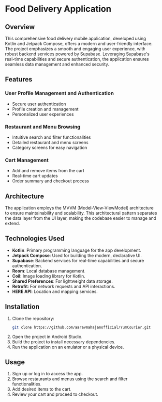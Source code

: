 # Food Delivery Application

## Overview

This comprehensive food delivery mobile application, developed using Kotlin and Jetpack Compose, offers a modern and user-friendly interface. The project emphasizes a smooth and engaging user experience, with robust backend services powered by Supabase. Leveraging Supabase's real-time capabilities and secure authentication, the application ensures seamless data management and enhanced security.

## Features

### User Profile Management and Authentication
- Secure user authentication
- Profile creation and management
- Personalized user experiences

### Restaurant and Menu Browsing
- Intuitive search and filter functionalities
- Detailed restaurant and menu screens
- Category screens for easy navigation

### Cart Management
- Add and remove items from the cart
- Real-time cart updates
- Order summary and checkout process

## Architecture
The application employs the MVVM (Model-View-ViewModel) architecture to ensure maintainability and scalability. This architectural pattern separates the data layer from the UI layer, making the codebase easier to manage and extend.

## Technologies Used
- **Kotlin**: Primary programming language for the app development.
- **Jetpack Compose**: Used for building the modern, declarative UI.
- **Supabase**: Backend services for real-time capabilities and secure authentication.
- **Room**: Local database management.
- **Coil**: Image loading library for Kotlin.
- **Shared Preferences**: For lightweight data storage.
- **Retrofit**: For network requests and API interactions.
- **HERE API**: Location and mapping services.

## Installation

1. Clone the repository:
   ```sh
   git clone https://github.com/aaravmahajanofficial/YumCourier.git
2. Open the project in Android Studio.
3. Build the project to install necessary dependencies.
4. Run the application on an emulator or a physical device.

## Usage
1. Sign up or log in to access the app.
2. Browse restaurants and menus using the search and filter functionalities.
3. Add desired items to the cart.
4. Review your cart and proceed to checkout.

